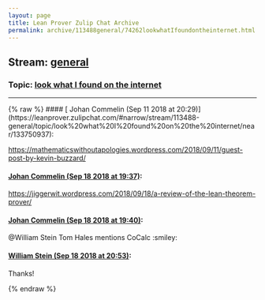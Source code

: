 ```yaml
---
layout: page
title: Lean Prover Zulip Chat Archive 
permalink: archive/113488general/74262lookwhatIfoundontheinternet.html
---
```


## Stream: [general](https://leanprover-community.github.io/archive/113488general/index.html)
### Topic: [look what I found on the internet](https://leanprover-community.github.io/archive/113488general/74262lookwhatIfoundontheinternet.html)

---

<base href="https://leanprover.zulipchat.com">
{% raw %}
#### [ Johan Commelin (Sep 11 2018 at 20:29)](https://leanprover.zulipchat.com/#narrow/stream/113488-general/topic/look%20what%20I%20found%20on%20the%20internet/near/133750937):
<p><a href="https://mathematicswithoutapologies.wordpress.com/2018/09/11/guest-post-by-kevin-buzzard/" target="_blank" title="https://mathematicswithoutapologies.wordpress.com/2018/09/11/guest-post-by-kevin-buzzard/">https://mathematicswithoutapologies.wordpress.com/2018/09/11/guest-post-by-kevin-buzzard/</a></p>

#### [ Johan Commelin (Sep 18 2018 at 19:37)](https://leanprover.zulipchat.com/#narrow/stream/113488-general/topic/look%20what%20I%20found%20on%20the%20internet/near/134180682):
<p><a href="https://jiggerwit.wordpress.com/2018/09/18/a-review-of-the-lean-theorem-prover/" target="_blank" title="https://jiggerwit.wordpress.com/2018/09/18/a-review-of-the-lean-theorem-prover/">https://jiggerwit.wordpress.com/2018/09/18/a-review-of-the-lean-theorem-prover/</a></p>

#### [ Johan Commelin (Sep 18 2018 at 19:40)](https://leanprover.zulipchat.com/#narrow/stream/113488-general/topic/look%20what%20I%20found%20on%20the%20internet/near/134180893):
<p><span class="user-mention" data-user-id="116034">@William Stein</span>  Tom Hales mentions CoCalc <span class="emoji emoji-1f603" title="smiley">:smiley:</span></p>

#### [ William Stein (Sep 18 2018 at 20:53)](https://leanprover.zulipchat.com/#narrow/stream/113488-general/topic/look%20what%20I%20found%20on%20the%20internet/near/134185186):
<p>Thanks!</p>


{% endraw %}
